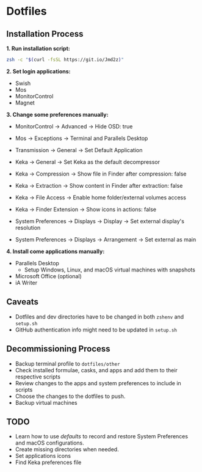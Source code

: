 # Dotfiles

## Installation Process

**1. Run installation script:**

```sh
zsh -c "$(curl -fsSL https://git.io/Jmd2z)"
```

**2. Set login applications:**

- Swish
- Mos
- MonitorControl
- Magnet

**3. Change some preferences manually:**

- MonitorControl -> Advanced -> Hide OSD: true
- Mos -> Exceptions -> Terminal and Parallels Desktop
- Transmission -> General -> Set Default Application

- Keka -> General -> Set Keka as the default decompressor
- Keka -> Compression -> Show file in Finder after compression: false
- Keka -> Extraction -> Show content in Finder after extraction: false
- Keka -> File Access -> Enable home folder/external volumes access
- Keka -> Finder Extension -> Show icons in actions: false

- System Preferences -> Displays -> Display -> Set external display's resolution
- System Preferences -> Displays -> Arrangement -> Set external as main

**4. Install come applications manually:**

- Parallels Desktop
  - Setup Windows, Linux, and macOS virtual machines with snapshots
- Microsoft Office (optional)
- iA Writer

## Caveats

- Dotfiles and dev directories have to be changed in both `zshenv` and `setup.sh`
- GitHub authentication info might need to be updated in `setup.sh`

## Decommissioning Process

- Backup terminal profile to `dotfiles/other`
- Check installed formulae, casks, and apps and add them to their respective scripts
- Review changes to the apps and system preferences to include in scripts
- Choose the changes to the dotfiles to push.
- Backup virtual machines

## TODO

- Learn how to use *defaults* to record and restore System Preferences and macOS configurations.
- Create missing directories when needed.
- Set applications icons
- Find Keka preferences file
